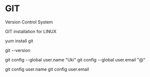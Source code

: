 # GIT
Version Control System


GIT installation for LINUX

yum install git

git --version

git config --global user.name "Uki"
git config --global user.email "@"

git config user.name
git config user.email
